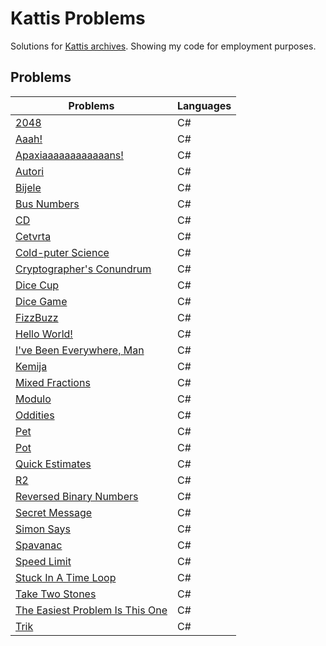 # Kattis Problems
Solutions for [Kattis archives](https://open.kattis.com/).
Showing my code for employment purposes.

## Problems
| Problems | Languages |
| - | - |
| [2048](https://github.com/PIXCPIXC/Kattis-Problems/tree/master/code/2048) | C# |
| [Aaah!](https://github.com/PIXCPIXC/Kattis-Problems/tree/master/code/Aaah!) | C# |
| [Apaxiaaaaaaaaaaaans!](https://github.com/PIXCPIXC/Kattis-Problems/tree/master/code/Apaxiaaaaaaaaaaaans!) | C# |
| [Autori](https://github.com/PIXCPIXC/Kattis-Problems/tree/master/code/Autori) | C# |
| [Bijele](https://github.com/PIXCPIXC/Kattis-Problems/tree/master/code/Bijele) | C# |
| [Bus Numbers](https://github.com/PIXCPIXC/Kattis-Problems/tree/master/code/Bus%20Numbers) | C# |
| [CD](https://github.com/PIXCPIXC/Kattis-Problems/tree/master/code/CD) | C# |
| [Cetvrta](https://github.com/PIXCPIXC/Kattis-Problems/tree/master/code/Cetvrta) | C# |
| [Cold-puter Science](https://github.com/PIXCPIXC/Kattis-Problems/tree/master/code/Cold-puter%20Science) | C# |
| [Cryptographer's Conundrum](https://github.com/PIXCPIXC/Kattis-Problems/tree/master/code/Cryptographer's%20Conundrum) | C# |
| [Dice Cup](https://github.com/PIXCPIXC/Kattis-Problems/tree/master/code/Dice%20Cup) | C# |
| [Dice Game](https://github.com/PIXCPIXC/Kattis-Problems/tree/master/code/Dice%20Game) | C# |
| [FizzBuzz](https://github.com/PIXCPIXC/Kattis-Problems/tree/master/code/FizzBuzz) | C# |
| [Hello World!](https://github.com/PIXCPIXC/Kattis-Problems/tree/master/code/Hello%20World!) | C# |
| [I've Been Everywhere, Man](https://github.com/PIXCPIXC/Kattis-Problems/tree/master/code/I've%20Been%20Everywhere%2C%20Man) | C# |
| [Kemija](https://github.com/PIXCPIXC/Kattis-Problems/tree/master/code/Kemija) | C# |
| [Mixed Fractions](https://github.com/PIXCPIXC/Kattis-Problems/tree/master/code/Mixed%20Fractions) | C# |
| [Modulo](https://github.com/PIXCPIXC/Kattis-Problems/tree/master/code/Modulo) | C# |
| [Oddities](https://github.com/PIXCPIXC/Kattis-Problems/tree/master/code/Oddities) | C# |
| [Pet](https://github.com/PIXCPIXC/Kattis-Problems/tree/master/code/Pet) | C# |
| [Pot](https://github.com/PIXCPIXC/Kattis-Problems/tree/master/code/Pot) | C# |
| [Quick Estimates](https://github.com/PIXCPIXC/Kattis-Problems/tree/master/code/Quick%20Estimates) | C# |
| [R2](https://github.com/PIXCPIXC/Kattis-Problems/tree/master/code/R2) | C# |
| [Reversed Binary Numbers](https://github.com/PIXCPIXC/Kattis-Problems/tree/master/code/Reversed%20Binary%20Numbers) | C# |
| [Secret Message](https://github.com/PIXCPIXC/Kattis-Problems/tree/master/code/Secret%20Message) | C# |
| [Simon Says](https://github.com/PIXCPIXC/Kattis-Problems/tree/master/code/Simon%20Says) | C# |
| [Spavanac](https://github.com/PIXCPIXC/Kattis-Problems/tree/master/code/Spavanac) | C# |
| [Speed Limit](https://github.com/PIXCPIXC/Kattis-Problems/tree/master/code/Speed%20Limit) | C# |
| [Stuck In A Time Loop](https://github.com/PIXCPIXC/Kattis-Problems/tree/master/code/Stuck%20In%20A%20Time%20Loop) | C# |
| [Take Two Stones](https://github.com/PIXCPIXC/Kattis-Problems/tree/master/code/Take%20Two%20Stones) | C# |
| [The Easiest Problem Is This One](https://github.com/PIXCPIXC/Kattis-Problems/tree/master/code/The%20Easiest%20Problem%20Is%20This%20One) | C# |
| [Trik](https://github.com/PIXCPIXC/Kattis-Problems/tree/master/code/Trik) | C# |
